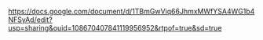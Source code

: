 https://docs.google.com/document/d/1TBmGwViq66JhmxMWfYSA4WG1b4NFSyAd/edit?usp=sharing&ouid=108670407841119956952&rtpof=true&sd=true
